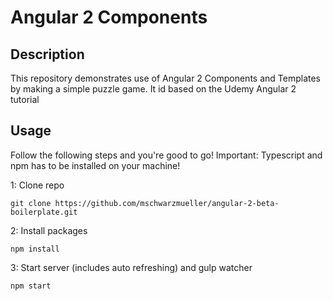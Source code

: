 # Angular 2 Components

## Description
This repository demonstrates use of Angular 2 Components and Templates by making a simple puzzle game. It id based on the Udemy Angular 2
tutorial

## Usage
Follow the following steps and you're good to go! Important: Typescript and npm has to be installed on your machine!

1: Clone repo
```
git clone https://github.com/mschwarzmueller/angular-2-beta-boilerplate.git
```
2: Install packages
```
npm install
```
3: Start server (includes auto refreshing) and gulp watcher
```
npm start
```
